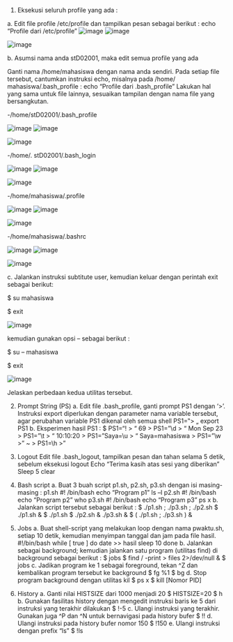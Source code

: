 
1. Eksekusi seluruh profile yang ada : 

a. Edit file profile /etc/profile dan tampilkan pesan sebagai berikut : 
echo “Profile dari /etc/profile” 
![image](https://github.com/user-attachments/assets/bb5b4f9f-163a-4281-986c-0694fa3e312e)
![image](https://github.com/user-attachments/assets/73088f21-b8c0-4d0e-b3ed-0918b31ffe78)

![image](https://github.com/user-attachments/assets/eeda353e-bc38-4523-ad39-1817c6fef0e5)

b. Asumsi nama anda stD02001, maka edit semua profile yang ada 

Ganti nama /home/mahasiswa dengan nama anda sendiri. Pada setiap 
file tersebut, cantumkan instruksi echo, misalnya pada /home/ mahasiswa/.bash_profile : 
echo “Profile dari .bash_profile” 
Lakukan hal yang sama untuk file lainnya, sesuaikan tampilan dengan nama file yang 
bersangkutan. 

-/home/stD02001/.bash_profile 

![image](https://github.com/user-attachments/assets/a0e4e9be-56c3-4bf3-a20b-4044c6a7eba3)
![image](https://github.com/user-attachments/assets/b47ae4eb-da90-4af8-a9d0-2e58df6eaccb)

![image](https://github.com/user-attachments/assets/fc3ae74d-7305-4578-83a2-cdd320f4df81)

-/home/. stD02001/.bash_login 

![image](https://github.com/user-attachments/assets/dada8fd5-5593-46a2-876c-077b955aa74b)
![image](https://github.com/user-attachments/assets/bba68842-3c4c-4e17-917a-d871b15de7ba)

![image](https://github.com/user-attachments/assets/225878fa-8eea-460f-adc3-b67283222aef)

-/home/mahasiswa/.profile 

![image](https://github.com/user-attachments/assets/90601023-b0a3-413f-acfa-37550a7b6251)
![image](https://github.com/user-attachments/assets/7fa9a68e-b8f8-4e33-a430-0d03037d2efa)

![image](https://github.com/user-attachments/assets/6bfd5935-44e1-4605-82c5-4d4deaf30099)

-/home/mahasiswa/.bashrc 

![image](https://github.com/user-attachments/assets/af46ebe0-8162-4e7a-afc5-a1c20e8825fe)
![image](https://github.com/user-attachments/assets/2ae2b082-c2a7-4bd3-b5ca-5fda6927f4d2)

![image](https://github.com/user-attachments/assets/26de372a-265b-43f8-bb1e-af25e326eea6)

c. Jalankan instruksi subtitute user, kemudian keluar dengan perintah exit sebagai berikut: 

$ su mahasiswa 

$ exit 

![image](https://github.com/user-attachments/assets/57e9b366-da69-477a-b1e7-73d4db6dc652)

kemudian gunakan opsi – sebagai berikut : 

$ su – mahasiswa

$ exit 

![image](https://github.com/user-attachments/assets/20ffc67e-7179-4d7e-a6e5-05fbe498b56d)

Jelaskan perbedaan kedua utilitas tersebut. 

2. Prompt String (PS) 
a. Edit file .bash_profile, ganti prompt PS1 dengan ‘>’. Instruksi export diperlukan dengan 
parameter nama variable tersebut, agar perubahan variable PS1 dikenal oleh semua shell 
PS1=‟> „ 
export PS1 
b. Eksperimen hasil PS1 :
$ PS1=“\! > “ 
69 > PS1=”\d > “ 
Mon Sep 23 > PS1=”\t > “ 
10:10:20 > PS1=”Saya=\u > “ 
Saya=mahasiswa > PS1=”\w >” 
~ > PS1=\h >” 

3. Logout 
Edit file .bash_logout, tampilkan pesan dan tahan selama 5 detik, sebelum eksekusi logout 
Echo “Terima kasih atas sesi yang diberikan”
Sleep 5 
clear 

4. Bash script 
a. Buat 3 buah script p1.sh, p2.sh, p3.sh dengan isi masing-masing : 
p1.sh 
#! /bin/bash 
echo “Program p1” 
ls –l 
p2.sh 
#! /bin/bash 
echo “Program p2” 
who 
p3.sh 
#! /bin/bash 
echo “Program p3” 
ps x 
b. Jalankan script tersebut sebagai berikut : 
$ ./p1.sh ; ./p3.sh ; ./p2.sh 
$ ./p1.sh & 
$ ./p1.sh $ ./p2.sh & ./p3.sh & 
$ ( ./p1.sh ; ./p3.sh ) & 

5. Jobs 
a. Buat shell-script yang melakukan loop dengan nama pwaktu.sh, 
setiap 10 detik, kemudian menyimpan tanggal dan jam pada file hasil.
#!/bin/bash 
while [ true ] 
do 
date >> hasil 
sleep 10 
done 
b. Jalankan sebagai background; kemudian jalankan satu program (utilitas find) di background 
sebagai berikut : 
$ jobs 
$ find / -print > files 2>/dev/null & 
$ jobs 
c. Jadikan program ke 1 sebagai foreground, tekan ^Z dan kembalikan program tersebut ke 
background 
$ fg %1 
$ bg 
d. Stop program background dengan utilitas kil 
$ ps x 
$ kill [Nomor PID] 

6. History 
a. Ganti nilai HISTSIZE dari 1000 menjadi 20 
$ HISTSIZE=20 
$ h 
b. Gunakan fasilitas history dengan mengedit instruksi baris ke 5 dari instruksi yang terakhir
dilakukan 
$ !-5 
c. Ulangi instruksi yang terakhir. Gunakan juga ^P dan ^N untuk bernavigasi pada history bufer 
$ !! 
d. Ulangi instruksi pada history bufer nomor 150 
$ !150 
e. Ulangi instruksi dengan prefix “ls” 
$ !ls
